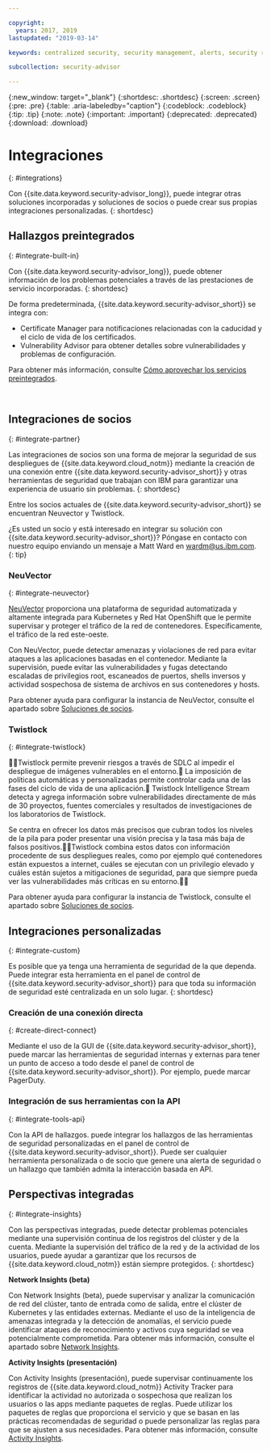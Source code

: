 ```yaml
---

copyright:
  years: 2017, 2019
lastupdated: "2019-03-14"

keywords: centralized security, security management, alerts, security risk, insights, threat detection

subcollection: security-advisor

---
```


{:new_window: target="_blank"}
{:shortdesc: .shortdesc}
{:screen: .screen}
{:pre: .pre}
{:table: .aria-labeledby="caption"}
{:codeblock: .codeblock}
{:tip: .tip}
{:note: .note}
{:important: .important}
{:deprecated: .deprecated}
{:download: .download}


# Integraciones
{: #integrations}

Con {{site.data.keyword.security-advisor_long}}, puede integrar otras soluciones incorporadas y soluciones de socios o puede crear sus propias integraciones personalizadas.
{: shortdesc}


## Hallazgos preintegrados
{: #integrate-built-in}

Con {{site.data.keyword.security-advisor_long}}, puede obtener información de los problemas potenciales a través de las prestaciones de servicio incorporadas.
{: shortdesc}


De forma predeterminada, {{site.data.keyword.security-advisor_short}} se integra con:

* Certificate Manager para notificaciones relacionadas con la caducidad y el ciclo de vida de los certificados.
* Vulnerability Advisor para obtener detalles sobre vulnerabilidades y problemas de configuración.

Para obtener más información, consulte [Cómo aprovechar los servicios preintegrados](/docs/services/security-advisor?topic=security-advisor-setup-services).

</br>

## Integraciones de socios
{: #integrate-partner}

Las integraciones de socios son una forma de mejorar la seguridad de sus despliegues de {{site.data.keyword.cloud_notm}} mediante la creación de una conexión entre {{site.data.keyword.security-advisor_short}} y otras herramientas de seguridad que trabajan con IBM para garantizar una experiencia de usuario sin problemas.
{: shortdesc}

Entre los socios actuales de {{site.data.keyword.security-advisor_short}} se encuentran Neuvector y Twistlock.

¿Es usted un socio y está interesado en integrar su solución con {{site.data.keyword.security-advisor_short}}? Póngase en contacto con nuestro equipo enviando un mensaje a Matt Ward en wardm@us.ibm.com.
{: tip}

### NeuVector
{: #integrate-neuvector}

[NeuVector](https://neuvector.com/) proporciona una plataforma de seguridad automatizada y altamente integrada para Kubernetes y Red Hat OpenShift que le permite supervisar y proteger el tráfico de la red de contenedores. Específicamente, el tráfico de la red este-oeste.

Con NeuVector, puede detectar amenazas y violaciones de red para evitar ataques a las aplicaciones basadas en el contenedor. Mediante la supervisión, puede evitar las vulnerabilidades y fugas detectando escaladas de privilegios root, escaneados de puertos, shells inversos y actividad sospechosa de sistema de archivos en sus contenedores y hosts.

Para obtener ayuda para configurar la instancia de NeuVector, consulte el apartado sobre [Soluciones de socios](/docs/services/security-advisor?topic=security-advisor-setup-partner#setup-neuvector).


### Twistlock
{: #integrate-twistlock}

Twistlock permite prevenir riesgos a través de SDLC al impedir el despliegue de imágenes vulnerables en el entorno. La imposición de políticas automáticas y personalizadas permite controlar cada una de las fases del ciclo de vida de una aplicación. Twistlock Intelligence Stream detecta y agrega información sobre vulnerabilidades directamente de más de 30 proyectos, fuentes comerciales y resultados de investigaciones de los laboratorios de Twistlock.

Se centra en ofrecer los datos más precisos que cubran todos los niveles de la pila para poder presentar una visión precisa y la tasa más baja de falsos positivos.Twistlock combina estos datos con información procedente de sus despliegues reales, como por ejemplo qué contenedores están expuestos a internet, cuáles se ejecutan con un privilegio elevado y cuáles están sujetos a mitigaciones de seguridad, para que siempre pueda ver las vulnerabilidades más críticas en su entorno.

Para obtener ayuda para configurar la instancia de Twistlock, consulte el apartado sobre [Soluciones de socios](/docs/services/security-advisor?topic=security-advisor-setup-partner#setup-twistlock).
</br>


## Integraciones personalizadas
{: #integrate-custom}

Es posible que ya tenga una herramienta de seguridad de la que dependa. Puede integrar esta herramienta en el panel de control de {{site.data.keyword.security-advisor_short}} para que toda su información de seguridad esté centralizada en un solo lugar.
{: shortdesc}

### Creación de una conexión directa
{: #create-direct-connect}

Mediante el uso de la GUI de {{site.data.keyword.security-advisor_short}}, puede marcar las herramientas de seguridad internas y externas para tener un punto de acceso a todo desde el panel de control de {{site.data.keyword.security-advisor_short}}. Por ejemplo, puede marcar PagerDuty.

### Integración de sus herramientas con la API
{: #integrate-tools-api}

Con la API de hallazgos. puede integrar los hallazgos de las herramientas de seguridad personalizadas en el panel de control de {{site.data.keyword.security-advisor_short}}. Puede ser cualquier herramienta personalizada o de socio que genere una alerta de seguridad o un hallazgo que también admita la interacción basada en API.

## Perspectivas integradas
{: #integrate-insights}

Con las perspectivas integradas, puede detectar problemas potenciales mediante una supervisión continua de los registros del clúster y de la cuenta. Mediante la supervisión del tráfico de la red y de la actividad de los usuarios, puede ayudar a garantizar que los recursos de {{site.data.keyword.cloud_notm}} están siempre protegidos.
{: shortdesc}

**Network Insights (beta)**

Con Network Insights (beta), puede supervisar y analizar la comunicación de red del clúster, tanto de entrada como de salida, entre el clúster de Kubernetes y las entidades externas. Mediante el uso de la inteligencia de amenazas integrada y la detección de anomalías, el servicio puede identificar ataques de reconocimiento y activos cuya seguridad se vea potencialmente comprometida. Para obtener más información, consulte el apartado sobre [Network Insights](/docs/services/security-advisor?topic=security-advisor-network).

**Activity Insights (presentación)**

Con Activity Insights (presentación), puede supervisar continuamente los registros de {{site.data.keyword.cloud_notm}} Activity Tracker para identificar la actividad no autorizada o sospechosa que realizan los usuarios o las apps mediante paquetes de reglas. Puede utilizar los paquetes de reglas que proporciona el servicio y que se basan en las prácticas recomendadas de seguridad o puede personalizar las reglas para que se ajusten a sus necesidades. Para obtener más información, consulte [Activity Insights](/docs/services/security-advisor?topic=security-advisor-activity).
